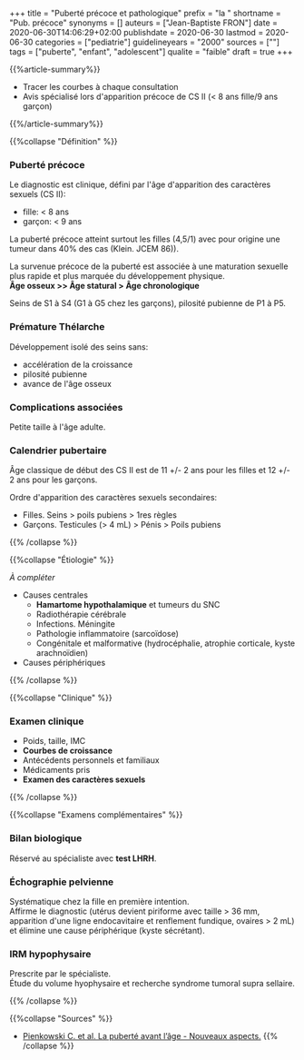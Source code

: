 +++
title = "Puberté précoce et pathologique"
prefix = "la "
shortname = "Pub. précoce"
synonyms = []
auteurs = ["Jean-Baptiste FRON"]
date = 2020-06-30T14:06:29+02:00
publishdate = 2020-06-30
lastmod = 2020-06-30
categories = ["pediatrie"]
guidelineyears = "2000"
sources = [""]
tags = ["puberte", "enfant", "adolescent"]
qualite = "faible"
draft = true
+++

{{%article-summary%}}

- Tracer les courbes à chaque consultation
- Avis spécialisé lors d'apparition précoce de CS II (< 8 ans fille/9 ans garçon)

{{%/article-summary%}}

{{%collapse "Définition" %}}

### Puberté précoce

Le diagnostic est clinique, défini par l'âge d'apparition des caractères sexuels (CS II):

- fille: < 8 ans
- garçon: < 9 ans

La puberté précoce atteint surtout les filles (4,5/1) avec pour origine une tumeur dans 40% des cas (Klein. JCEM 86)).

La survenue précoce de la puberté est associée à une maturation sexuelle plus rapide et plus marquée du développement physique.  
**Âge osseux >> Âge statural > Âge chronologique**

Seins de S1 à S4 (G1 à G5 chez les garçons), pilosité pubienne de P1 à P5.

### Prémature Thélarche

Développement isolé des seins sans:

- accélération de la croissance
- pilosité pubienne
- avance de l'âge osseux

### Complications associées

Petite taille à l'âge adulte.

### Calendrier pubertaire

Âge classique de début des CS II est de 11 +/- 2 ans pour les filles et 12 +/- 2 ans pour les garçons.

Ordre d'apparition des caractères sexuels secondaires:

- Filles. Seins > poils pubiens > 1res règles
- Garçons. Testicules (> 4 mL) > Pénis > Poils pubiens

{{% /collapse %}}

{{%collapse "Étiologie" %}}

*À compléter*

- Causes centrales
  - **Hamartome hypothalamique** et tumeurs du SNC
  - Radiothérapie cérébrale
  - Infections. Méningite
  - Pathologie inflammatoire (sarcoïdose)
  - Congénitale et malformative (hydrocéphalie, atrophie corticale, kyste arachnoïdien)
- Causes périphériques

{{% /collapse %}}

{{%collapse "Clinique" %}}

### Examen clinique

- Poids, taille, IMC
- **Courbes de croissance**
- Antécédents personnels et familiaux
- Médicaments pris
- **Examen des caractères sexuels**

{{% /collapse %}}

{{%collapse "Examens complémentaires" %}}

### Bilan biologique

Réservé au spécialiste avec **test LHRH**.

### Échographie pelvienne

Systématique chez la fille en première intention.  
Affirme le diagnostic (utérus devient piriforme avec taille > 36 mm, apparition d'une ligne endocavitaire et renflement fundique, ovaires > 2 mL) et élimine une cause périphérique (kyste sécrétant).

### IRM hypophysaire

Prescrite par le spécialiste.  
Étude du volume hyophysaire et recherche syndrome tumoral supra sellaire.

{{% /collapse %}}

{{%collapse "Sources" %}}

- [Pienkowski C. et al. La puberté avant l’âge - Nouveaux aspects.](http://www.medecine.ups-tlse.fr/desc/fichiers/Puberte%20precoce.pdf)
{{% /collapse %}}
